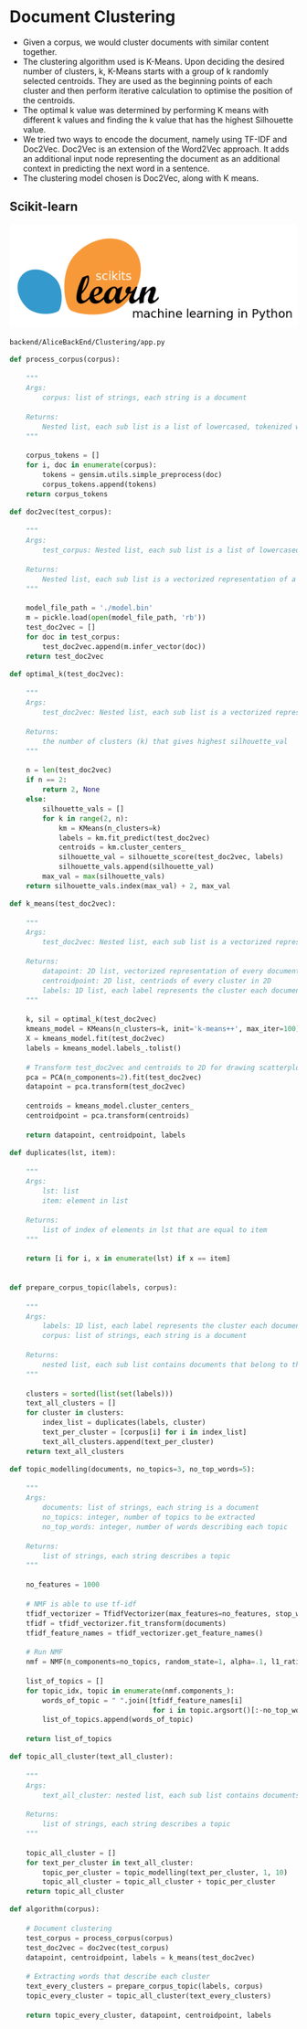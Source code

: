 # Document Clustering

- Given a corpus, we would cluster documents with similar content together. 
- The clustering algorithm used is K-Means. Upon deciding the desired number of clusters, k, K-Means starts with a group of k randomly selected centroids. They are used as the beginning points of each cluster and then perform iterative calculation to optimise the position of the centroids. 
- The optimal k value was determined by performing K means with different k values and finding the k value that has the highest Silhouette value. 
- We tried two ways to encode the document, namely using TF-IDF and Doc2Vec. Doc2Vec is an extension of the Word2Vec approach. It adds an additional input node representing the document as an additional context in predicting the next word in a sentence. 
- The clustering model chosen is Doc2Vec, along with K means. 


## Scikit-learn 
![scikit-learn-logo](./img/clustering/scikit-learn-logo.jpg)

`backend/AliceBackEnd/Clustering/app.py`

```python
def process_corpus(corpus):

    """
    Args: 
        corpus: list of strings, each string is a document
        
    Returns: 
    	Nested list, each sub list is a list of lowercased, tokenized words found in a document  
    """
    
    corpus_tokens = []
    for i, doc in enumerate(corpus):
        tokens = gensim.utils.simple_preprocess(doc)
        corpus_tokens.append(tokens)
    return corpus_tokens
```

```python
def doc2vec(test_corpus):

	"""
    Args:
    	test_corpus: Nested list, each sub list is a list of lowercased, tokenized words found in a document 
        
    Returns: 
    	Nested list, each sub list is a vectorized representation of a document 
    """
    
    model_file_path = './model.bin'
    m = pickle.load(open(model_file_path, 'rb'))
    test_doc2vec = []
    for doc in test_corpus:
        test_doc2vec.append(m.infer_vector(doc))
    return test_doc2vec
```

```python
def optimal_k(test_doc2vec):
	
    """
    Args: 
    	test_doc2vec: Nested list, each sub list is a vectorized representation of a document
        
    Returns:
    	the number of clusters (k) that gives highest silhouette_val
    """
    
    n = len(test_doc2vec)
    if n == 2:
        return 2, None
    else:
        silhouette_vals = []
        for k in range(2, n):
            km = KMeans(n_clusters=k)
            labels = km.fit_predict(test_doc2vec)
            centroids = km.cluster_centers_
            silhouette_val = silhouette_score(test_doc2vec, labels)
            silhouette_vals.append(silhouette_val)
        max_val = max(silhouette_vals)
    return silhouette_vals.index(max_val) + 2, max_val
```

```python
def k_means(test_doc2vec):

	"""
    Args: 
    	test_doc2vec: Nested list, each sub list is a vectorized representation of a document
    
    Returns: 
    	datapoint: 2D list, vectorized representation of every document in 2D
        centroidpoint: 2D list, centriods of every cluster in 2D
        labels: 1D list, each label represents the cluster each document belongs to 
    """
    
    k, sil = optimal_k(test_doc2vec)
    kmeans_model = KMeans(n_clusters=k, init='k-means++', max_iter=100)
    X = kmeans_model.fit(test_doc2vec)
    labels = kmeans_model.labels_.tolist()

	# Transform test_doc2vec and centroids to 2D for drawing scatterplot 
    pca = PCA(n_components=2).fit(test_doc2vec)
    datapoint = pca.transform(test_doc2vec)

    centroids = kmeans_model.cluster_centers_
    centroidpoint = pca.transform(centroids)

    return datapoint, centroidpoint, labels
```

```python
def duplicates(lst, item):

	"""
    Args: 
    	lst: list
        item: element in list
    
    Returns: 
    	list of index of elements in lst that are equal to item 
    """
    
    return [i for i, x in enumerate(lst) if x == item]


def prepare_corpus_topic(labels, corpus):
	
    """
    Args: 
    	labels: 1D list, each label represents the cluster each document belongs to 
        corpus: list of strings, each string is a document
        
    Returns: 
    	nested list, each sub list contains documents that belong to the same cluster 
    """
    
    clusters = sorted(list(set(labels)))
    text_all_clusters = []
    for cluster in clusters:
        index_list = duplicates(labels, cluster)
        text_per_cluster = [corpus[i] for i in index_list]
        text_all_clusters.append(text_per_cluster)
    return text_all_clusters
```

```python
def topic_modelling(documents, no_topics=3, no_top_words=5):
	
    """
	Args:
    	documents: list of strings, each string is a document 
        no_topics: integer, number of topics to be extracted 
        no_top_words: integer, number of words describing each topic 
            
    Returns: 
    	list of strings, each string describes a topic 
    """
    
    no_features = 1000

    # NMF is able to use tf-idf
    tfidf_vectorizer = TfidfVectorizer(max_features=no_features, stop_words='english')
    tfidf = tfidf_vectorizer.fit_transform(documents)
    tfidf_feature_names = tfidf_vectorizer.get_feature_names()

    # Run NMF
    nmf = NMF(n_components=no_topics, random_state=1, alpha=.1, l1_ratio=.5).fit(tfidf)

    list_of_topics = []
    for topic_idx, topic in enumerate(nmf.components_):
        words_of_topic = " ".join([tfidf_feature_names[i]
                                   for i in topic.argsort()[:-no_top_words - 1:-1]])
        list_of_topics.append(words_of_topic)

    return list_of_topics
```

```python 
def topic_all_cluster(text_all_cluster):

	"""
    Args: 
    	text_all_cluster: nested list, each sub list contains documents that belong to the same cluster 
    
    Returns: 
    	list of strings, each string describes a topic
    """

    topic_all_cluster = []
    for text_per_cluster in text_all_cluster:
        topic_per_cluster = topic_modelling(text_per_cluster, 1, 10)
        topic_all_cluster = topic_all_cluster + topic_per_cluster
    return topic_all_cluster
```

```python 
def algorithm(corpus):

    # Document clustering  
    test_corpus = process_corpus(corpus)
    test_doc2vec = doc2vec(test_corpus)
    datapoint, centroidpoint, labels = k_means(test_doc2vec)

    # Extracting words that describe each cluster 
    text_every_clusters = prepare_corpus_topic(labels, corpus)
    topic_every_cluster = topic_all_cluster(text_every_clusters)
    
    return topic_every_cluster, datapoint, centroidpoint, labels
```
